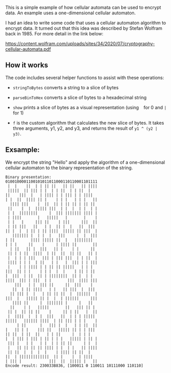 This is a simple example of how cellular automata can be used to encrypt data. An example uses a one-dimensional cellular automaton.

I had an idea to write some code that uses a cellular automaton algorithm to encrypt data. It turned out that this idea was described by Stefan Wolfram back in 1985. For more detail in the link below:

https://content.wolfram.com/uploads/sites/34/2020/07/cryptography-cellular-automata.pdf

## How it works

The code includes several helper functions to assist with these operations:

* `stringToBytes` converts a string to a slice of bytes

* `parseBinToHex` converts a slice of bytes to a hexadecimal string

* `show` prints a slice of bytes as a visual representation (using 
` ` for 0 and `|` for 1)
* `f` is the custom algorithm that calculates the new slice of bytes. It takes three arguments, y1, y2, and y3, and returns the result of `y1 ^ (y2 | y3)`.

## Exsample:

We encrypt the string "Hello" and apply the algorithm of a one-dimensional cellular automaton to the binary representation of the string.

```
Binary presentation:
0100100001100101011011000110110001101111
 |  |    ||  | | || ||   || ||   || ||||
 |||||  || ||| | |  | | ||  | | ||  |   
||    |||  |   | |||| | | ||| | | ||||  
| |  ||  |||| || |    | | |   | | |   ||
  |||| |||    |  ||  || | || || | || || 
 ||    |  |  ||||| |||  | |  |  | |  | |
 | |  ||||||||     |  ||| ||||||| |||| |
 | ||||       |   |||||   |       |    |
 | |   |     ||| ||    | |||     |||  ||
 | || |||   ||   | |  || |  |   ||  ||| 
|| |  |  | || | || ||||  ||||| || |||  |
   ||||||| |  | |  |   |||     |  |  |||
| ||       |||| ||||| ||  |   ||||||||  
| | |     ||    |     | |||| ||       ||
  | ||   || |  |||   || |    | |     || 
 || | | ||  ||||  | ||  ||  || ||   || |
 |  | | | |||   ||| | ||| |||  | | ||  |
 |||| | | |  | ||   | |   |  ||| | | |||
 |    | | |||| | | || || |||||   | | |  
|||  || | |    | | |  |  |    | || | || 
|  |||  | ||  || | ||||||||  || |  | |  
||||  ||| | |||  | |       |||  |||| |||
    |||   | |  ||| ||     ||  |||    |  
   ||  | || ||||   | |   || |||  |  ||| 
  || ||| |  |   | || || ||  |  ||||||  |
|||  |   ||||| || |  |  | ||||||     |||
   |||| ||     |  ||||||| |     |   ||  
  ||    | |   |||||       ||   ||| || | 
 || |  || || ||    |     || | ||   |  ||
 |  ||||  |  | |  |||   ||  | | | ||||| 
|||||   |||||| ||||  | || ||| | | |    |
     | ||      |   ||| |  |   | | ||  ||
|   || | |    ||| ||   ||||| || | | ||| 
|| ||  | ||  ||   | | ||     |  | | |   
|  | ||| | ||| | || | | |   ||||| | || |
 ||| |   | |   | |  | | || ||     | |  |
 |   || || || || |||| | |  | |   || ||||
 || ||  |  |  |  |    | |||| || ||  |   
||  | |||||||||||||  || |    |  | ||||  
| ||| |            |||  ||  ||||| |   ||
Encode result: 230033B836, [100011 0 110011 10111000 110110]
```